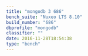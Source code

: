 ```yaml
---
title: "mongodb 3 686"
bench_suite: "Nuxeo LTS 8.10"
build_number: "686"
dbprofile: "mongodb"
classifier: ""
date: 2016-11-28T18:54:38
type: "bench"
---
```

